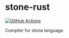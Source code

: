# stone-rust

[![GitHub Actions](https://github.com/namachan10777/stone-rust/workflows/Rust/badge.svg)](https://github.com/namachan10777/stone-rust/actions?query=workflow:Rust)

Compiler for stone language.
